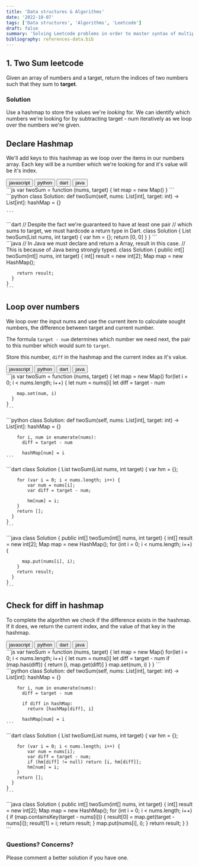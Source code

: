 ```yaml
---
title: 'Data structures & Algorithms'
date: '2022-10-07'
tags: ['Data structures', 'Algorithms', 'Leetcode']
draft: false
summary: 'Solving Leetcode problems in order to master syntax of multiple languages as well as data structures and algorithms'
bibliography: references-data.bib
---
```


## 1. Two Sum leetcode

Given an array of numbers and a target, return the indices of two numbers such
that they sum to **target**.

### Solution

Use a hashmap to store the values we're _looking_ for. We can
identify which numbers we're looking for by subtracting target - num
iteratively as we loop over the numbers we're given.

## Declare Hashmap

We'll add keys to this hashmap as we loop over the items in our numbers array.
Each key will be a number which we're looking for and it's value will be it's index.

<div className="tab-group">
  <div className="tab">
    <button id="js" className="tablinks">javascript</button>
    <button id="python" className="tablinks">python</button>
    <button id="dart" className="tablinks">dart</button>
    <button id="dart" className="tablinks">java</button>
  </div>

  <div id="js" className="tabcontent" style={{ display: 'block' }}>
    ```js
    var twoSum = function (nums, target) {
      let map = new Map()
    }
    ```
  </div>

  <div id="python" className="tabcontent">
    ```python
    class Solution:
      def twoSum(self, nums: List[int], target: int) -> List[int]:
        hashMap = {}
        
    ```
  </div>

  <div id="dart" className="tabcontent">
    ```dart
    // Despite the fact we're guaranteed to have at least one pair
    // which sums to target, we must hardcode a return type in Dart.
    class Solution {
      List<int> twoSum(List<int> nums, int target) {
        var hm = {};
        return [0, 0]
      }
    }
    ```
  </div>
  <div id="java" className="tabcontent">
    ```java
    // In Java we must declare and return a Array, result in this case.
    // This is because of Java being strongly typed.
    class Solution {
      public int[] twoSum(int[] nums, int target) {
        int[] result = new int[2];
        Map<Integer, Integer> map = new HashMap<Integer, Integer>();
        
        return result;
      }
    }
    ```
  </div>
</div>

## Loop over numbers

We loop over the input nums and use the current item to calculate sought numbers,
the difference between target and current number.

The formula `target - num` determines which number we need next,
the pair to this number which would sum to `target`.

Store this number, `diff` in the hashmap and the current index as it's value.

<div className="tab-group">
  <div className="tab">
    <button id="js" className="tablinks">javascript</button>
    <button id="python" className="tablinks">python</button>
    <button id="dart" className="tablinks">dart</button>
    <button id="dart" className="tablinks">java</button>
  </div>

  <div id="js" className="tabcontent" style={{ display: 'block' }}>
    ```js
    var twoSum = function (nums, target) {
      let map = new Map()
      for(let i = 0; i < nums.length; i++) {
        let num = nums[i]
        let diff = target - num

        map.set(num, i)
      }
    }
    ```

  </div>

  <div id="python" className="tabcontent">
    ```python
    class Solution:
      def twoSum(self, nums: List[int], target: int) -> List[int]:
        hashMap = {}

        for i, num in enumerate(nums):
          diff = target - num

          hashMap[num] = i
    ```

  </div>

  <div id="dart" className="tabcontent">
    ```dart
    class Solution {
      List<int> twoSum(List<int> nums, int target) {
        var hm = {};

        for (var i = 0; i < nums.length; i++) {
            var num = nums[i];
            var diff = target - num;

            hm[num] = i;
        }
        return [];
      }
    }
    ```

  </div>
  <div id="java" className="tabcontent">
    ```java
    class Solution {
      public int[] twoSum(int[] nums, int target) {
        int[] result = new int[2];
        Map<Integer, Integer> map = new HashMap<Integer, Integer>();
        for (int i = 0; i < nums.length; i++) {

          map.put(nums[i], i);
        }
        return result;
      }
    }
    ```

  </div>
</div>

## Check for diff in hashmap

To complete the algorithm we check if the difference exists in the
hashmap. If it does, we return the current index, and the value of that key in
the hashmap.

<div className="tab-group">
  <div className="tab">
    <button id="js" className="tablinks">javascript</button>
    <button id="python" className="tablinks">python</button>
    <button id="dart" className="tablinks">dart</button>
    <button id="dart" className="tablinks">java</button>
  </div>

  <div id="js" className="tabcontent" style={{ display: 'block' }}>
    ```js
    var twoSum = function (nums, target) {
      let map = new Map()
      for(let i = 0; i < nums.length; i++) {
        let num = nums[i]
        let diff = target - num
        if (map.has(diff)) {
          return [i, map.get(diff)]
        }
        map.set(num, i)
      }
    }
    ```
  </div>

  <div id="python" className="tabcontent">
    ```python
    class Solution:
      def twoSum(self, nums: List[int], target: int) -> List[int]:
        hashMap = {}
        
        for i, num in enumerate(nums):
          diff = target - num
          
          if diff in hashMap:
            return [hashMap[diff], i]
          
          hashMap[num] = i
    ```
  </div>

  <div id="dart" className="tabcontent">
    ```dart
    class Solution {
      List<int> twoSum(List<int> nums, int target) {
        var hm = {};

        for (var i = 0; i < nums.length; i++) {
            var num = nums[i];
            var diff = target - num;
            if (hm[diff] != null) return [i, hm[diff]];
            hm[num] = i;
        }
        return [];
      }
    }
    ```

  </div>
  <div id="java" className="tabcontent">
    ```java
    class Solution {
      public int[] twoSum(int[] nums, int target) {
        int[] result = new int[2];
        Map<Integer, Integer> map = new HashMap<Integer, Integer>();
        for (int i = 0; i < nums.length; i++) {
          if (map.containsKey(target - nums[i])) {
            result[0] = map.get(target - nums[i]);
            result[1] = i;
            return result;
          }
          map.put(nums[i], i);
        }
        return result;
      }
    }
    ```
  </div>
</div>

### Questions? Concerns?

Please comment a better solution if you have one.
